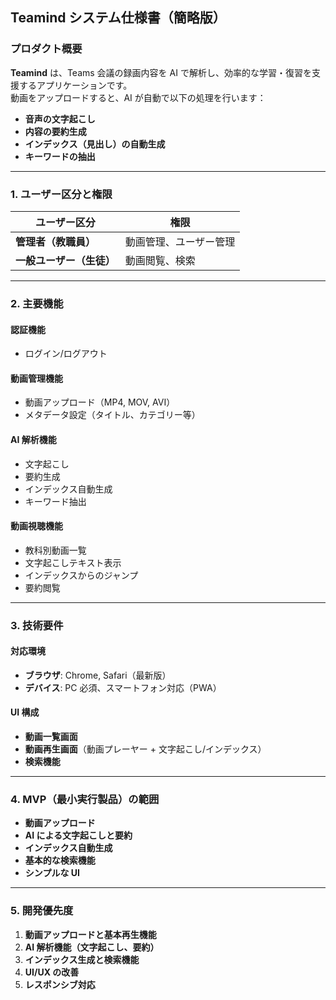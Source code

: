 ## Teamind システム仕様書（簡略版）

### プロダクト概要

**Teamind** は、Teams 会議の録画内容を AI で解析し、効率的な学習・復習を支援するアプリケーションです。  
動画をアップロードすると、AI が自動で以下の処理を行います：

- **音声の文字起こし**
- **内容の要約生成**
- **インデックス（見出し）の自動生成**
- **キーワードの抽出**

---

### 1. ユーザー区分と権限

| ユーザー区分             | 権限                   |
| ------------------------ | ---------------------- |
| **管理者（教職員）**     | 動画管理、ユーザー管理 |
| **一般ユーザー（生徒）** | 動画閲覧、検索         |

---

### 2. 主要機能

#### **認証機能**

- ログイン/ログアウト

#### **動画管理機能**

- 動画アップロード（MP4, MOV, AVI）
- メタデータ設定（タイトル、カテゴリー等）

#### **AI 解析機能**

- 文字起こし
- 要約生成
- インデックス自動生成
- キーワード抽出

#### **動画視聴機能**

- 教科別動画一覧
- 文字起こしテキスト表示
- インデックスからのジャンプ
- 要約閲覧

---

### 3. 技術要件

#### **対応環境**

- **ブラウザ**: Chrome, Safari（最新版）
- **デバイス**: PC 必須、スマートフォン対応（PWA）

#### **UI 構成**

- **動画一覧画面**
- **動画再生画面**（動画プレーヤー + 文字起こし/インデックス）
- **検索機能**

---

### 4. MVP（最小実行製品）の範囲

- **動画アップロード**
- **AI による文字起こしと要約**
- **インデックス自動生成**
- **基本的な検索機能**
- **シンプルな UI**

---

### 5. 開発優先度

1. **動画アップロードと基本再生機能**
2. **AI 解析機能（文字起こし、要約）**
3. **インデックス生成と検索機能**
4. **UI/UX の改善**
5. **レスポンシブ対応**

